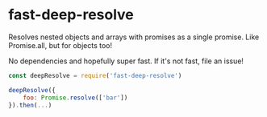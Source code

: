 # fast-deep-resolve


Resolves nested objects and arrays with promises as a single promise. Like Promise.all, but for objects too!

No dependencies and hopefully super fast. If it's not fast, file an issue!

```javascript
const deepResolve = require('fast-deep-resolve')

deepResolve({
    foo: Promise.resolve(['bar'])
}).then(...)
```


